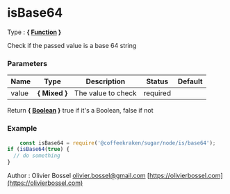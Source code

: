 # isBase64

<!-- @namespace: sugar.node.is.isBase64 -->

Type : **{ [Function](https://developer.mozilla.org/fr/docs/Web/JavaScript/Reference/Objets_globaux/Function) }**


Check if the passed value is a base 64 string



### Parameters
Name  |  Type  |  Description  |  Status  |  Default
------------  |  ------------  |  ------------  |  ------------  |  ------------
value  |  **{ Mixed }**  |  The value to check  |  required  |

Return **{ [Boolean](https://developer.mozilla.org/fr/docs/Web/JavaScript/Reference/Objets_globaux/Boolean) }** true if it's a Boolean, false if not

### Example
```js
	const isBase64 = require('@coffeekraken/sugar/node/is/base64');
if (isBase64(true) {
  // do something
}
```
Author : Olivier Bossel [olivier.bossel@gmail.com](mailto:olivier.bossel@gmail.com) [https://olivierbossel.com](https://olivierbossel.com)